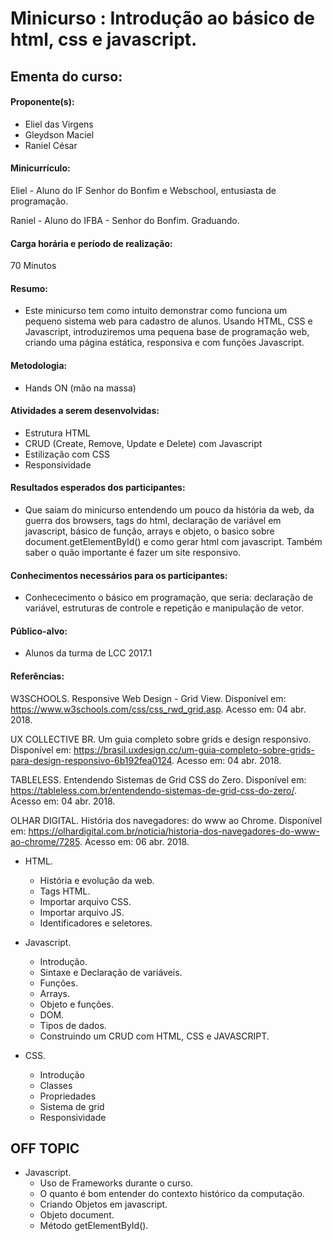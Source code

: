 # Minicurso : Introdução ao básico de html, css e javascript. 

## Ementa do curso:

#### Proponente(s):

 - Eliel das Virgens
 - Gleydson Maciel
 - Raniel César


#### Minicurrículo:

Eliel - Aluno do IF Senhor do Bonfim e Webschool, entusiasta de programação.

Raniel - Aluno do IFBA - Senhor do Bonfim. Graduando.


#### Carga horária e período de realização:
70 Minutos



#### Resumo:
 * Este minicurso tem como intuito demonstrar como funciona um pequeno sistema web para cadastro de alunos. Usando HTML, CSS e Javascript, introduziremos uma pequena base de programação web, criando uma página estática, responsiva e com funções Javascript.




#### Metodologia:
  * Hands ON (mão na massa)


#### Atividades a serem desenvolvidas:

 * Estrutura HTML
 * CRUD (Create, Remove, Update e Delete) com Javascript
 * Estilização com CSS
 * Responsividade


#### Resultados esperados dos participantes:
 * Que saiam do minicurso entendendo um pouco da história da web, da guerra dos browsers, tags do html, declaração de variável em javascript, básico de função, arrays e objeto, o basico sobre document.getElementById() e como gerar html com javascript. Também saber o quão importante é fazer um site responsivo.



#### Conhecimentos necessários para os participantes:
 * Conhececimento o básico em programação, que seria: declaração de variável, estruturas de controle e repetição e manipulação de vetor.

#### Público-alvo:
 * Alunos da turma de LCC 2017.1

#### Referências:

W3SCHOOLS. Responsive Web Design - Grid View. Disponível em: <https://www.w3schools.com/css/css_rwd_grid.asp>. Acesso em: 04 abr. 2018.

UX COLLECTIVE BR. Um guia completo sobre grids e design responsivo. Disponível em: <https://brasil.uxdesign.cc/um-guia-completo-sobre-grids-para-design-responsivo-6b192fea0124>. Acesso em: 04 abr. 2018.

TABLELESS. Entendendo Sistemas de Grid CSS do Zero. Disponível em: <https://tableless.com.br/entendendo-sistemas-de-grid-css-do-zero/>. Acesso em: 04 abr. 2018.

OLHAR DIGITAL. História dos navegadores: do www ao Chrome. Disponível em: <https://olhardigital.com.br/noticia/historia-dos-navegadores-do-www-ao-chrome/7285>. Acesso em: 06 abr. 2018.



* HTML.
  * História e evolução da web.
  * Tags HTML.
  * Importar arquivo CSS.
  * Importar arquivo JS.
  * Identificadores e seletores.
  
* Javascript.
  * Introdução.
  * Sintaxe e Declaração de variáveis.
  * Funções.
  * Arrays.
  * Objeto e funções.
  * DOM.
  * Tipos de dados.
  * Construindo um CRUD com HTML, CSS e JAVASCRIPT.
  
* CSS.
  * Introdução
  * Classes
  * Propriedades  
  * Sistema de grid
  * Responsividade

## OFF TOPIC

* Javascript.
  * Uso de Frameworks durante o curso.
  * O quanto é bom entender do contexto histórico da computação.
  * Criando Objetos em javascript.
  * Objeto document.
  * Método getElementById().


